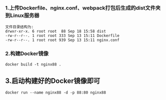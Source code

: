 ### 1.上传Dockerfile、nginx.conf、webpack打包后生成的dist文件夹到Linux服务器
```
文件目录结构为:
drwxr-xr-x. 6 root root  88 Sep 18 15:58 dist
-rw-r--r--. 1 root root 333 Sep 13 15:11 Dockerfile
-rw-r--r--. 1 root root 939 Sep 13 15:11 nginx.conf
```

### 2.构建Docker镜像
```
docker build -t nginx88 .
```

## 3.启动构建好的Docker镜像即可
```
docker run --name nginx88 -d -p 88:80 nginx88  
```